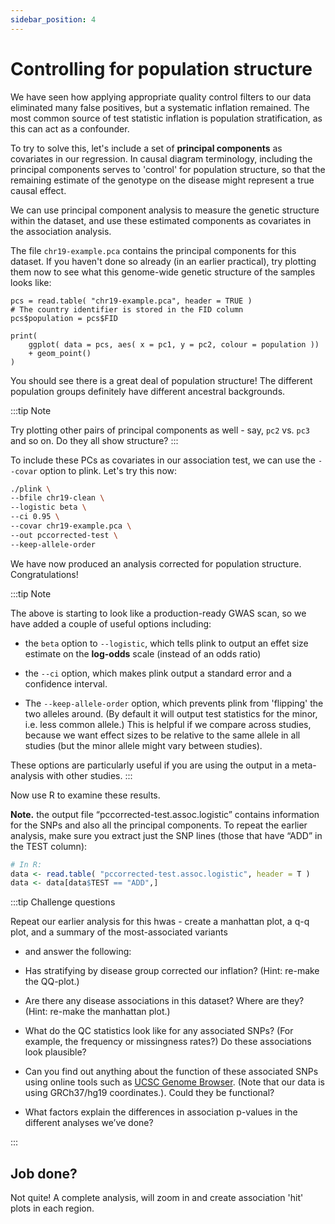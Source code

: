 ```yaml
---
sidebar_position: 4
---
```


# Controlling for population structure

We have seen how applying appropriate quality control filters to our data eliminated many false positives, but a systematic
inflation remained. The most common source of test statistic inflation is population stratification, as this can act as a
confounder. 

To try to solve this, let's include a set of **principal components** as covariates in our regression. In causal diagram
terminology, including the principal components serves to 'control' for population structure, so that the remaining estimate
of the genotype on the disease might represent a true causal effect.

We can use principal component analysis to measure the genetic structure within the dataset, and use these
estimated components as covariates in the association analysis.

The file `chr19-example.pca` contains the principal components for this dataset. If you haven't done so already (in an earlier
practical), try plotting them now to see what this genome-wide genetic structure of the samples looks like:

```
pcs = read.table( "chr19-example.pca", header = TRUE )
# The country identifier is stored in the FID column
pcs$population = pcs$FID

print(
    ggplot( data = pcs, aes( x = pc1, y = pc2, colour = population ))
    + geom_point()
)
```

You should see there is a great deal of population structure! The different population groups definitely have different
ancestral backgrounds.

:::tip Note

Try plotting other pairs of principal components as well - say, `pc2` vs. `pc3` and so on.  Do they all show structure?
:::

To include these PCs as covariates in our association test, we can use the `--covar` option to plink.  Let's try this now:

```sh
./plink \
--bfile chr19-clean \
--logistic beta \
--ci 0.95 \
--covar chr19-example.pca \
--out pccorrected-test \
--keep-allele-order
```

We have now produced an analysis corrected for population structure. Congratulations!

:::tip Note

The above is starting to look like a production-ready GWAS scan, so we have added a couple of useful options including:

* the `beta` option to `--logistic`, which tells plink to output an effet size estimate on the **log-odds** scale (instead of an odds ratio)

* the `--ci` option, which makes plink output a standard error and a confidence interval.

* The `--keep-allele-order` option, which prevents plink from 'flipping' the two alleles around. (By default it will output
  test statistics for the minor, i.e. less common allele.) This is helpful if we compare across studies, because we want
  effect sizes to be relative to the same allele in all studies (but the minor allele might vary between studies).

These options are particularly useful if you are using the output in a meta-analysis with other studies.
:::

Now use R to examine these results.

**Note.** the output file “pccorrected-test.assoc.logistic” contains information for the SNPs and also all the principal
components. To repeat the earlier analysis, make sure you extract just the SNP lines (those that have “ADD” in the TEST
column):

```R
# In R:
data <- read.table( "pccorrected-test.assoc.logistic", header = T )
data <- data[data$TEST == "ADD",]
```

:::tip Challenge questions

Repeat our earlier analysis for this hwas - create a manhattan plot, a q-q plot, and a summary of the most-associated variants
- and answer the following:

* Has stratifying by disease group corrected our inflation?  (Hint: re-make the QQ-plot.)

* Are there any disease associations in this dataset?  Where are they?  (Hint: re-make the manhattan plot.)

* What do the QC statistics look like for any associated SNPs?  (For example, the frequency or missingness rates?)  Do these associations look plausible?

* Can you find out anything about the function of these associated SNPs using online tools such as [UCSC Genome
  Browser](https://genome.ucsc.edu/cgi-bin/hgGateway). (Note that our data is using GRCh37/hg19 coordinates.). Could they be
  functional?

* What factors explain the differences in association p-values in the different analyses we’ve done?

:::

## Job done?

Not quite!  A complete analysis, will zoom in and create association 'hit' plots in each region.


